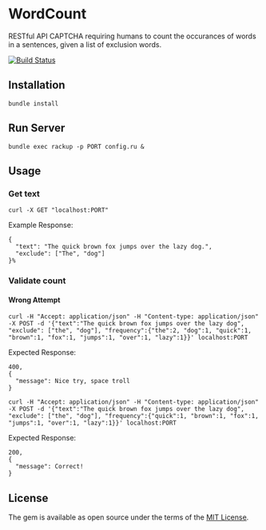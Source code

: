 # WordCount
RESTful API CAPTCHA requiring humans to count the occurances of words in a sentences, given a list of exclusion words.  

[![Build Status](https://travis-ci.org/Curly-Mo/word_count_validator.svg?branch=master)](https://travis-ci.org/Curly-Mo/word_count_validator)  

## Installation
```
bundle install
```

## Run Server
```
bundle exec rackup -p PORT config.ru &
```

## Usage
### Get text
```
curl -X GET "localhost:PORT"
```
Example Response:
```
{
  "text": "The quick brown fox jumps over the lazy dog.",
  "exclude": ["The", "dog"]
}%  
```
### Validate count
#### Wrong Attempt
```
curl -H "Accept: application/json" -H "Content-type: application/json" -X POST -d '{"text":"The quick brown fox jumps over the lazy dog", "exclude": ["the", "dog"], "frequency":{"the":2, "dog":1, "quick":1, "brown":1, "fox":1, "jumps":1, "over":1, "lazy":1}}' localhost:PORT
```
Expected Response:
```
400,
{
  "message": Nice try, space troll
}
```
```
curl -H "Accept: application/json" -H "Content-type: application/json" -X POST -d '{"text":"The quick brown fox jumps over the lazy dog", "exclude": ["the", "dog"], "frequency":{"quick":1, "brown":1, "fox":1, "jumps":1, "over":1, "lazy":1}}' localhost:PORT
```
Expected Response:
```
200,
{
  "message": Correct!
}
```

## License

The gem is available as open source under the terms of the [MIT License](http://opensource.org/licenses/MIT).
